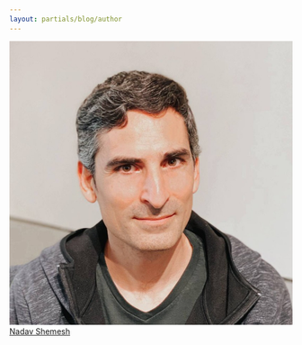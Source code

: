 ```yaml
---
layout: partials/blog/author
---
```


![Nadav Shemesh](assets/img/team/members/small/nadav-shemesh.jpeg)
[Nadav Shemesh](https://www.linkedin.com/in/nadav-shemesh-58394063/ "link")
